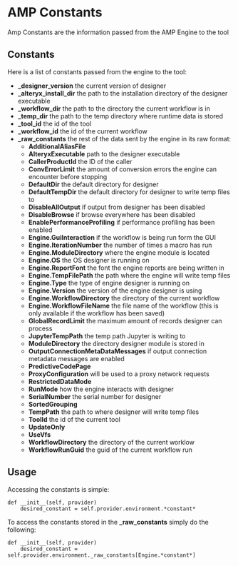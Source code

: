 # AMP Constants

Amp Constants are the information passed from the AMP Engine to the tool

## Constants
Here is a list of constants passed from the engine to the tool:
- **_designer_version** the current version of designer
- **_alteryx_install_dir** the path to the installation directory of the designer executable
- **_workflow_dir** the path to the directory the current workflow is in
- **_temp_dir** the path to the temp directory where runtime data is stored
- **_tool_id** the id of the tool
- **_workflow_id** the id of the current workflow
- **_raw_constants** the rest of the data sent by the engine in its raw format:
    - **AdditionalAliasFile**
    - **AlteryxExecutable** path to the designer executable
    - **CallerProductId** the ID of the caller
    - **ConvErrorLimit** the amount of conversion errors the engine can encounter before stopping
    - **DefaultDir** the default directory for designer
    - **DefaultTempDir** the default directory for designer to write temp files to
    - **DisableAllOutput** if output from designer has been disabled
    - **DisableBrowse** if browse everywhere has been disabled
    - **EnablePerformanceProfiling** if performance profiling has been enabled
    - **Engine.GuiInteraction** if the workflow is being run form the GUI
    - **Engine.IterationNumber** the number of times a macro has run
    - **Engine.ModuleDirectory** where the engine module is located
    - **Engine.OS** the OS designer is running on
    - **Engine.ReportFont** the font the engine reports are being written in
    - **Engine.TempFilePath** the path where the engine will write temp files
    - **Engine.Type** the type of engine designer is running on
    - **Engine.Version** the version of the engine designer is using
    - **Engine.WorkflowDirectory** the directory of the current workflow
    - **Engine.WorkflowFileName** the file name of the workflow (this is only available if the workflow has been saved)
    - **GlobalRecordLimit** the maximum amount of records designer can process
    - **JupyterTempPath** the temp path Jupyter is writing to
    - **ModuleDirectory** the directory designer module is stored in
    - **OutputConnectionMetaDataMessages** if output connection metadata messages are enabled
    - **PredictiveCodePage** 
    - **ProxyConfiguration** will be used to a proxy network requests
    - **RestrictedDataMode**
    - **RunMode** how the engine interacts with designer
    - **SerialNumber** the serial number for designer
    - **SortedGrouping** 
    - **TempPath** the path to where designer will write temp files
    - **ToolId** the id of the current tool
    - **UpdateOnly** 
    - **UseVfs**
    - **WorkflowDirectory** the directory of the current worklow
    - **WorkflowRunGuid** the guid of the current workflow run

## Usage
Accessing the constants is simple:

    def __init__(self, provider)
        desired_constant = self.provider.environment.*constant*

To access the constants stored in the **_raw_constants** simply do the following:
    
    def __init__(self, provider)
        desired_constant = self.provider.environment._raw_constants[Engine.*constant*]